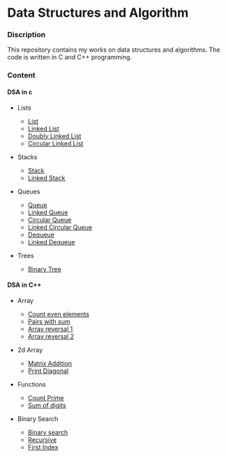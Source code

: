 # Data Structures and Algorithm

### Discription
This repository contains my works on data structures and algorithms. The code is written in C and C++ programming.

### Content

#### DSA in c

- Lists
   - [List](c/1_Lists/list/list.c)
   - [Linked List](c/1_Lists/linked_list/linked_list.c)
   - [Doubly Linked List](c/1_Lists/doubly_linked_list/dl_list.c)
   - [Circular Linked List](c/1_Lists/circular_linked_list/cl_list.c)

- Stacks
   - [Stack](c/2_Stacks/stack/stack.c)
   - [Linked Stack](c/2_Stacks/linked_stack/linked_stack.c)

- Queues
   - [Queue](c/3_Queues/queue/queue.c)
   - [Linked Queue](c/3_Queues/linked_queue/linked_queue.c)
   - [Circular Queue](c/3_Queues/circular_queue/circular_queue.c)
   - [Linked Circular Queue](c/3_Queues/linked_circular_queue/linked_circular_queue.c)
   - [Dequeue](c/3_Queues/dequeue/dequeue.c)
   - [Linked Dequeue](c/3_Queues/linked_dequeue/linked_dequeue.c)

- Trees
   - [Binary Tree](c/4_Trees/binary_tree/binary_tree.c)


#### DSA in C++

- Array
   - [Count even elements](cpp/1_Array/count_even_number/main.cpp)
   - [Pairs with sum](cpp/1_Array/pairs_with_sum/main.cpp)
   - [Array reversal 1](cpp/1_Array/array_reversal_1/main.cpp)
   - [Array reversal 2](cpp/1_Array/array_reversal_2/main.cpp)

- 2d Array
   - [Matrix Addition](cpp/2_2d_array/matrix_addition/main.cpp)
   - [Print Diagonal](cpp/2_2d_array/print_diagonal/main.cpp)

- Functions
   - [Count Prime](cpp/3_Functions/count_prime/main.cpp)
   - [Sum of digits](cpp/3_Functions/sum_of_digits/main.cpp)

- Binary Search
   - [Binary search](cpp/4_Binary_search/binary_search/main.cpp)
   - [Recursive](cpp/4_Binary_search/recursive/main.cpp)
   - [First Index](cpp/4_Binary_search/first_index/main.cpp)
